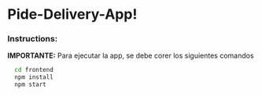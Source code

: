 # Pide-Delivery-App!

<div>
<!--     <img  height = "600" src='https://user-images.githubusercontent.com/71783387/135901086-b00db2ec-8bae-4674-af55-a6ba811e519f.png'>
    </img> -->
</div>
            
### Instructions: 
**IMPORTANTE:** Para ejecutar la app, se debe corer los siguientes comandos

```bash
  cd frontend
  npm install
  npm start
```
